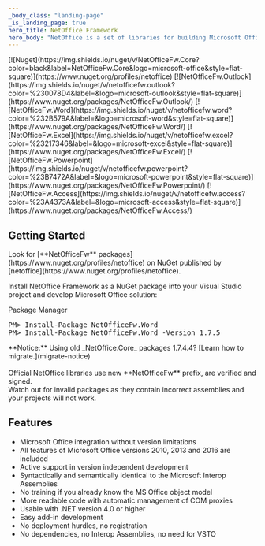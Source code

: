 ```yaml
---
_body_class: "landing-page"
_is_landing_page: true
hero_title: NetOffice Framework
hero_body: "NetOffice is a set of libraries for building Microsoft Office Addins and automation of Microsoft Office applications.<br><br>Use NetOffice to extend and automate Microsoft Office applications: Excel, Word, Outlook, PowerPoint, Access, Project and Visio."
---
```


<div class="usa-grid-full usa-section">
  <div class="usa-width-one-whole">
  [![Nuget](https://img.shields.io/nuget/v/NetOfficeFw.Core?color=black&label=NetOfficeFw.Core&logo=microsoft-office&style=flat-square)](https://www.nuget.org/profiles/netoffice)
  [![NetOfficeFw.Outlook](https://img.shields.io/nuget/v/netofficefw.outlook?color=%230078D4&label=&logo=microsoft-outlook&style=flat-square)](https://www.nuget.org/packages/NetOfficeFw.Outlook/)
  [![NetOfficeFw.Word](https://img.shields.io/nuget/v/netofficefw.word?color=%232B579A&label=&logo=microsoft-word&style=flat-square)](https://www.nuget.org/packages/NetOfficeFw.Word/)
  [![NetOfficeFw.Excel](https://img.shields.io/nuget/v/netofficefw.excel?color=%23217346&label=&logo=microsoft-excel&style=flat-square)](https://www.nuget.org/packages/NetOfficeFw.Excel/)
  [![NetOfficeFw.Powerpoint](https://img.shields.io/nuget/v/netofficefw.powerpoint?color=%23B7472A&label=&logo=microsoft-powerpoint&style=flat-square)](https://www.nuget.org/packages/NetOfficeFw.Powerpoint/)
  [![NetOfficeFw.Access](https://img.shields.io/nuget/v/netofficefw.access?color=%23A4373A&label=&logo=microsoft-access&style=flat-square)](https://www.nuget.org/packages/NetOfficeFw.Access/)
</div>
</div>

<div class="usa-grid-full usa-section">
  <div class="usa-width-one-half">
    

  <h2>Getting Started</h2>

  <p>Look for [**NetOfficeFw** packages](https://www.nuget.org/profiles/netoffice) on NuGet published by [netoffice](https://www.nuget.org/profiles/netoffice).</p>

  <p>Install NetOffice Framework as a NuGet package into your Visual Studio project and develop Microsoft Office solution:</p>
    
  <div class="code-block">
    <div class="code-block-header">
      <span class="language">Package Manager</span>
    </div>
    <div class="code-block-body">
      <pre>PM> Install-Package NetOfficeFw.Word
PM> Install-Package NetOfficeFw.Word -Version 1.7.5</pre>
    </div>
  </div>

<div class="notice">
    **Notice:** Using old _NetOffice.Core_ packages 1.7.4.4?
    [Learn how to migrate.](migrate-notice)<br>
    <br>
    Official NetOffice libraries use new **NetOfficeFw** prefix, are verified and signed.<br>
    Watch out for invalid packages as they contain incorrect assemblies and your projects will not work.
</div>
</div>

<div class="usa-width-one-half">


  <h2 id="features">Features</h2>
    <ul>
        <li>Microsoft Office integration without version limitations</li>
        <li>All features of Microsoft Office versions 2010, 2013 and 2016 are included</li>
        <li>Active support in version independent development</li>
        <li>Syntactically and semantically identical to the Microsoft Interop Assemblies</li>
        <li>No training if you already know the MS Office object model</li>
        <li>More readable code with automatic management of COM proxies</li>
        <li>Usable with .NET version 4.0 or higher</li>
        <li>Easy add-in development</li>
        <li>No deployment hurdles, no registration</li>
        <li>No dependencies, no Interop Assemblies, no need for VSTO</li>
        <!-- <li>Visual Studio Project Templates and Wizards available</li> -->
    </ul>
</div>
</div>

